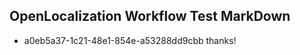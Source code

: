 ## OpenLocalization Workflow Test MarkDown

* a0eb5a37-1c21-48e1-854e-a53288dd9cbb 
thanks!



<!--HONumber=Jan16_HO3-->
